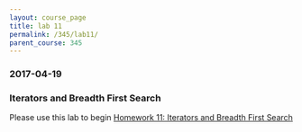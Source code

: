 ```yaml
---
layout: course_page
title: lab 11
permalink: /345/lab11/
parent_course: 345
---
```


### 2017-04-19

### Iterators and Breadth First Search 
Please use this lab to begin [Homework 11: Iterators and Breadth First Search](/345/hw11)
